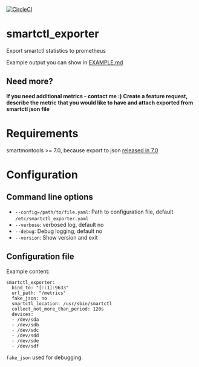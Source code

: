 [![CircleCI](https://circleci.com/gh/prometheus-community/smartctl_exporter.svg?style=svg)](https://circleci.com/gh/prometheus-community/smartctl_exporter)

# smartctl_exporter
Export smartctl statistics to prometheus

Example output you can show in [EXAMPLE.md](EXAMPLE.md)

## Need more?
**If you need additional metrics - contact me :)**
**Create a feature request, describe the metric that you would like to have and attach exported from smartctl json file**

# Requirements
smartmontools >= 7.0, because export to json [released in 7.0](https://www.smartmontools.org/browser/tags/RELEASE_7_0/smartmontools/NEWS#L11)

# Configuration
## Command line options
* `--config=/path/to/file.yaml`: Path to configuration file, default `/etc/smartctl_exporter.yaml`
* `--verbose`: verbosed log, default no
* `--debug`: Debug logging, default no
* `--version`: Show version and exit

## Configuration file
Example content:
```
smartctl_exporter:
  bind_to: "[::1]:9633"
  url_path: "/metrics"
  fake_json: no
  smartctl_location: /usr/sbin/smartctl
  collect_not_more_than_period: 120s
  devices:
  - /dev/sda
  - /dev/sdb
  - /dev/sdc
  - /dev/sdd
  - /dev/sde
  - /dev/sdf
```
`fake_json` used for debugging.
